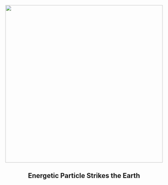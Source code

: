 
<p align="center"><img src="https://apod.nasa.gov/apod/image/2312/Exaray_OsakaU_1080.jpg" width="500" height="500"></p>
<h2 align="center"> Energetic Particle Strikes the Earth </h2>
